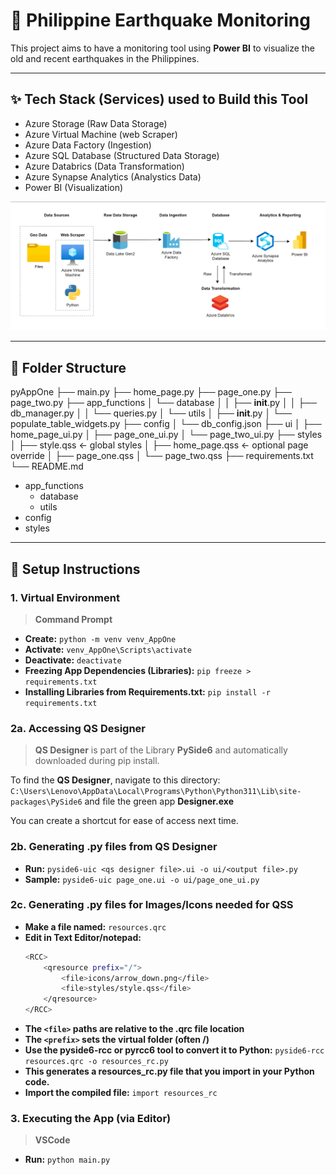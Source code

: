 # 🚀 Philippine Earthquake Monitoring

This project aims to have a monitoring tool using **Power BI** to visualize the old and recent earthquakes in the Philippines.

---
## ✨ Tech Stack (Services) used to Build this Tool

- Azure Storage (Raw Data Storage)
- Azure Virtual Machine (web Scraper)
- Azure Data Factory (Ingestion)
- Azure SQL Database (Structured Data Storage)
- Azure Databrics (Data Transformation)
- Azure Synapse Analytics (Analystics Data)
- Power BI (Visualization)

![alt text](documents\project_model.png)

---



## 📂 Folder Structure
pyAppOne
├── main.py
├── home_page.py
├── page_one.py
├── page_two.py
├── app_functions
│   └── database
│   │       ├── __init__.py
│   │       ├── db_manager.py
│   │       └── queries.py
│   └── utils
│       ├── __init__.py
│       └── populate_table_widgets.py
├── config
│   └── db_config.json
├── ui
│   ├── home_page_ui.py
│   ├── page_one_ui.py
│   └── page_two_ui.py
├── styles
│   ├── style.qss          ← global styles
│   ├── home_page.qss      ← optional page override
│   ├── page_one.qss
│   └── page_two.qss
├── requirements.txt
└── README.md

- app_functions
    - database
    - utils
- config
- styles



---

## 🔧 Setup Instructions

### 1. Virtual Environment
> **Command Prompt** 

- **Create:** ``python -m venv venv_AppOne``
- **Activate:** ``venv_AppOne\Scripts\activate``
- **Deactivate:** ``deactivate``
- **Freezing App Dependencies (Libraries):** ``pip freeze > requirements.txt ``
- **Installing Libraries from Requirements.txt:** ``pip install -r requirements.txt``

### 2a. Accessing QS Designer
> **QS Designer** is part of the Library **PySide6** and automatically downloaded during pip install.

To find the **QS Designer**, navigate to this directory:
```C:\Users\Lenovo\AppData\Local\Programs\Python\Python311\Lib\site-packages\PySide6``` and file the green app **Designer.exe**

You can create a shortcut for ease of access next time.


### 2b. Generating .py files  from QS Designer
- **Run:** ``pyside6-uic <qs designer file>.ui -o ui/<output file>.py``
- **Sample:** ``pyside6-uic page_one.ui -o ui/page_one_ui.py``

### 2c. Generating .py files for Images/Icons needed for QSS
- **Make a file named:** ``resources.qrc``
- **Edit in Text Editor/notepad:** 
    ```bash
    <RCC>
        <qresource prefix="/">
            <file>icons/arrow_down.png</file>
            <file>styles/style.qss</file>
        </qresource>
    </RCC>
    ```
- **The `<file>` paths are relative to the .qrc file location**
- **The `<prefix>` sets the virtual folder (often /)**
- **Use the pyside6-rcc or pyrcc6 tool to convert it to Python:** ``pyside6-rcc resources.qrc -o resources_rc.py``
- **This generates a resources_rc.py file that you import in your Python code.**
- **Import the compiled file:** `import resources_rc`

### 3. Executing the App (via Editor)
> **VSCode**
- **Run:** ``python main.py``
